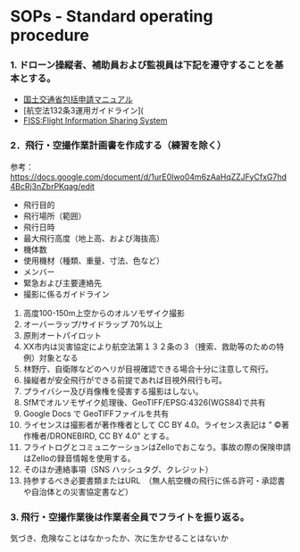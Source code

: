 # SOPs - Standard operating procedure
### 1. ドローン操縦者、補助員および監視員は下記を遵守することを基本とする。
* [国土交通省包括申請マニュアル](https://github.com/japanflyinglabs/docs4dronebirds/blob/master/SOPs/20200916%E4%B8%80%E9%83%A8%E6%94%B9%E6%AD%A3%E8%88%AA%E7%A9%BA%E6%B3%95132%E6%9D%A13%E9%81%8B%E7%94%A8%E3%82%AC%E3%82%A4%E3%83%89%E3%83%A9%E3%82%A4%E3%83%B3.pdf)
* [航空法132条3運用ガイドライン](
* [FISS:Flight Information Sharing System](https://www.fiss.mlit.go.jp/top) 

### 2．飛行・空撮作業計画書を作成する（練習を除く）
参考：
https://docs.google.com/document/d/1urE0Iwo04m6zAaHqZZJFyCfxG7hd4BcRj3nZbrPKqag/edit

* 飛行目的
* 飛行場所（範囲）
* 飛行日時
* 最大飛行高度（地上高、および海抜高）
* 機体数
* 使用機材（種類、重量、寸法、色など）
* メンバー
* 緊急および主要連絡先
* 撮影に係るガイドライン
 1. 高度100-150m上空からのオルソモザイク撮影
 2. オーバーラップ/サイドラップ 70%以上
 3. 原則オートパイロット
 4. XX市内は災害協定により航空法第１３２条の３（捜索、救助等のための特例）対象となる
 5. 林野庁、自衛隊などのヘリが目視確認できる場合十分に注意して飛行。
 6. 操縦者が安全飛行ができる前提であれば目視外飛行も可。
 7. プライバシー及び肖像権を侵害する撮影はしない。
 8. SfMでオルソモザイク処理後、GeoTIFF/EPSG:4326(WGS84)で共有
 9. Google Docs で GeoTIFFファイルを共有
10. ライセンスは撮影者が著作権者として CC BY 4.0。ライセンス表記は ” ©著作権者/DRONEBIRD, CC BY 4.0” とする。
11. フライトログとコミュニケーションはZelloでおこなう。事故の際の保険申請はZelloの録音情報を使用する。
12. そのほか連絡事項（SNS ハッシュタグ、クレジット）
13. 持参するべき必要書類またはURL　（無人航空機の飛行に係る許可・承認書や自治体との災害協定書など）

### 3.  飛行・空撮作業後は作業者全員でフライトを振り返る。
気づき、危険なことはなかったか、次に生かせることはないか
　


